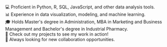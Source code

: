 💻 Proficient in Python, R, SQL, JavaScript, and other data analysis tools. <br>
📊 Experience in data visualization, modeling, and machine learning. <br>
🎓 Holds Master's degree in Administration, MBA in Marketing and Business Management and Bachelor's degree in Industrial Pharmacy. <br>
👀 Check out my projects to see my work in action! <br>
🤝 Always looking for new collaboration opportunities.
